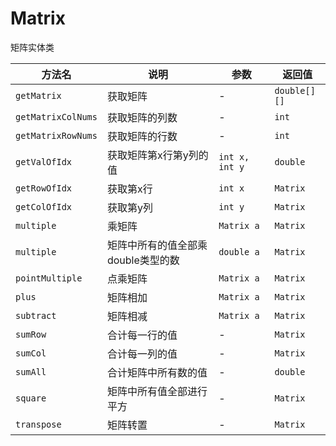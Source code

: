 # Matrix

矩阵实体类

| 方法名             | 说明                               | 参数           | 返回值       |
| ------------------ | ---------------------------------- | -------------- | ------------ |
| `getMatrix`        | 获取矩阵                           | -              | `double[][]` |
| `getMatrixColNums` | 获取矩阵的列数                     | -              | `int`        |
| `getMatrixRowNums` | 获取矩阵的行数                     | -              | `int`        |
| `getValOfIdx`      | 获取矩阵第x行第y列的值             | `int x, int y` | `double`     |
| `getRowOfIdx`      | 获取第x行                          | `int x`        | `Matrix`     |
| `getColOfIdx`      | 获取第y列                          | `int y`        | `Matrix`     |
| `multiple`         | 乘矩阵                             | `Matrix a`     | `Matrix`     |
| `multiple`         | 矩阵中所有的值全部乘double类型的数 | `double a`     | `Matrix`     |
| `pointMultiple`    | 点乘矩阵                           | `Matrix a`     | `Matrix`     |
| `plus`             | 矩阵相加                           | `Matrix a`     | `Matrix`     |
| `subtract`         | 矩阵相减                           | `Matrix a`     | `Matrix`     |
| `sumRow`           | 合计每一行的值                     | -              | `Matrix`     |
| `sumCol`           | 合计每一列的值                     | -              | `Matrix`     |
| `sumAll`           | 合计矩阵中所有数的值               | -              | `double`     |
| `square`           | 矩阵中所有值全部进行平方           | -              | `Matrix`     |
| `transpose`        | 矩阵转置                           | -              | `Matrix`     |

